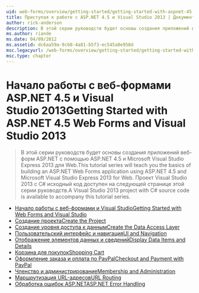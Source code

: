 ```yaml
---
uid: web-forms/overview/getting-started/getting-started-with-aspnet-45-web-forms/index
title: Приступая к работе с ASP.NET 4.5 и Visual Studio 2013 | Документация Майкрософт
author: rick-anderson
description: В этой серии руководств будет основы создания приложений веб-форм ASP.NET с помощью ASP.NET 4.5 и Visual Studio 2013 Express для Web. Излюбленной...
ms.author: riande
ms.date: 04/09/2012
ms.assetid: dc6aa59a-9cb0-4a81-b5f3-ec545a0e958d
msc.legacyurl: /web-forms/overview/getting-started/getting-started-with-aspnet-45-web-forms
msc.type: chapter
---
```

<a name="getting-started-with-aspnet-45-web-forms-and-visual-studio-2013"></a><span data-ttu-id="777be-104">Начало работы с веб-формами ASP.NET 4.5 и Visual Studio 2013</span><span class="sxs-lookup"><span data-stu-id="777be-104">Getting Started with ASP.NET 4.5 Web Forms and Visual Studio 2013</span></span>
====================
> <span data-ttu-id="777be-105">В этой серии руководств будет основы создания приложений веб-форм ASP.NET с помощью ASP.NET 4.5 и Microsoft Visual Studio Express 2013 для Web.</span><span class="sxs-lookup"><span data-stu-id="777be-105">This tutorial series will teach you the basics of building an ASP.NET Web Forms application using ASP.NET 4.5 and Microsoft Visual Studio Express 2013 for Web.</span></span> <span data-ttu-id="777be-106">Проект Visual Studio 2013 с C# исходный код доступен на следующей странице этой серии руководств.</span><span class="sxs-lookup"><span data-stu-id="777be-106">A Visual Studio 2013 project with C# source code is available to accompany this tutorial series.</span></span>


- [<span data-ttu-id="777be-107">Начало работы с веб-формами и Visual Studio</span><span class="sxs-lookup"><span data-stu-id="777be-107">Getting Started with Web Forms and Visual Studio</span></span>](introduction-and-overview.md)
- [<span data-ttu-id="777be-108">Создание проекта</span><span class="sxs-lookup"><span data-stu-id="777be-108">Create the Project</span></span>](create-the-project.md)
- [<span data-ttu-id="777be-109">Создание уровня доступа к данным</span><span class="sxs-lookup"><span data-stu-id="777be-109">Create the Data Access Layer</span></span>](create_the_data_access_layer.md)
- [<span data-ttu-id="777be-110">Пользовательский интерфейс и навигация</span><span class="sxs-lookup"><span data-stu-id="777be-110">UI and Navigation</span></span>](ui_and_navigation.md)
- [<span data-ttu-id="777be-111">Отображение элементов данных и сведений</span><span class="sxs-lookup"><span data-stu-id="777be-111">Display Data Items and Details</span></span>](display_data_items_and_details.md)
- [<span data-ttu-id="777be-112">Корзина для покупок</span><span class="sxs-lookup"><span data-stu-id="777be-112">Shopping Cart</span></span>](shopping-cart.md)
- [<span data-ttu-id="777be-113">Оформление заказа и оплата по PayPal</span><span class="sxs-lookup"><span data-stu-id="777be-113">Checkout and Payment with PayPal</span></span>](checkout-and-payment-with-paypal.md)
- [<span data-ttu-id="777be-114">Членство и администрирование</span><span class="sxs-lookup"><span data-stu-id="777be-114">Membership and Administration</span></span>](membership-and-administration.md)
- [<span data-ttu-id="777be-115">Маршрутизация URL-адресов</span><span class="sxs-lookup"><span data-stu-id="777be-115">URL Routing</span></span>](url-routing.md)
- [<span data-ttu-id="777be-116">Обработка ошибок ASP.NET</span><span class="sxs-lookup"><span data-stu-id="777be-116">ASP.NET Error Handling</span></span>](aspnet-error-handling.md)
